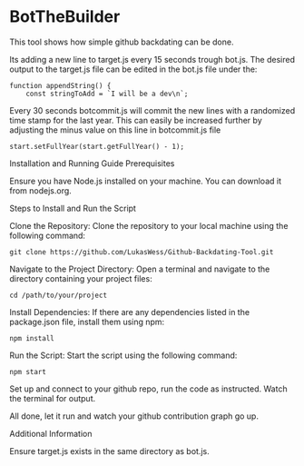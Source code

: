 # BotTheBuilder

This tool shows how simple github backdating can be done. 


Its adding a new line to target.js every 15 seconds trough bot.js. The desired output to the target.js file can be edited in the bot.js file under the: 

```
function appendString() {
    const stringToAdd = `I will be a dev\n`;
```
Every 30 seconds botcommit.js will commit the new lines with a randomized time stamp for the last year. This can easily be increased further by adjusting the minus value on this line in botcommit.js file 

```
start.setFullYear(start.getFullYear() - 1);
```




Installation and Running Guide
Prerequisites

Ensure you have Node.js installed on your machine. You can download it from nodejs.org.

Steps to Install and Run the Script

Clone the Repository: Clone the repository to your local machine using the following command: 
```
git clone https://github.com/LukasWess/Github-Backdating-Tool.git
```
Navigate to the Project Directory: Open a terminal and navigate to the directory containing your project files:
```
cd /path/to/your/project
```
Install Dependencies: If there are any dependencies listed in the package.json file, install them using npm:
```
npm install
```
Run the Script: Start the script using the following command:
```
npm start
```
Set up and connect to your github repo, run the code as instructed. Watch the terminal for output.

All done, let it run and watch your github contribution graph go up. 



Additional Information

Ensure target.js exists in the same directory as bot.js.
